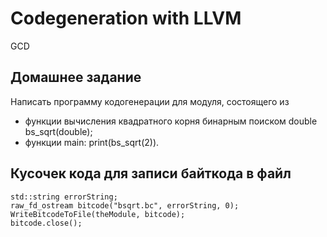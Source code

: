 Codegeneration with LLVM
========================

GCD


Домашнее задание
----------------

Написать программу кодогенерации для модуля, состоящего из

- функции вычисления квадратного корня бинарным поиском double bs_sqrt(double);
- функции main: print(bs_sqrt(2)).

Кусочек кода для записи байткода в файл
---------------------------------------

    std::string errorString;
    raw_fd_ostream bitcode("bsqrt.bc", errorString, 0);
    WriteBitcodeToFile(theModule, bitcode);
    bitcode.close();
